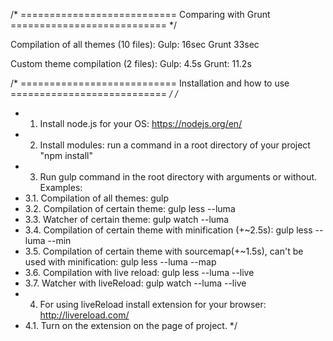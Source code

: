 /* ===========================
   Comparing with Grunt
   =========================== */
   
Compilation of all themes (10 files):
Gulp: 16sec
Grunt 33sec

Custom theme compilation (2 files):
Gulp: 4.5s
Grunt: 11.2s

/* ===========================
   Installation and how to use
   =========================== */
/*
 * 1. Install node.js for your OS: https://nodejs.org/en/
 * 2. Install modules: run a command in a root directory of your project "npm install"
 * 3. Run gulp command in the root directory with arguments or without. Examples:
 * 3.1. Compilation of all themes: gulp
 * 3.2. Compilation of certain theme: gulp less --luma
 * 3.3. Watcher of certain theme: gulp watch --luma
 * 3.4. Compilation of certain theme with minification (+~2.5s): gulp less --luma --min
 * 3.5. Compilation of certain theme with sourcemap(+~1.5s), can't be used with minification: gulp less --luma --map
 * 3.6. Compilation with live reload: gulp less --luma --live
 * 3.7. Watcher with liveReload: gulp watch --luma --live
 * 4. For using liveReload install extension for your browser: http://livereload.com/
 * 4.1. Turn on the extension on the page of project.
 */
